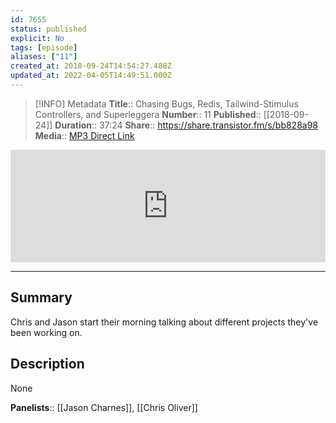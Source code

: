 ```yaml
---
id: 7655
status: published
explicit: No
tags: [episode]
aliases: ["11"]
created_at: 2018-09-24T14:54:27.488Z
updated_at: 2022-04-05T14:49:51.000Z
---
```


> [!INFO] Metadata
> **Title**:: Chasing Bugs, Redis, Tailwind-Stimulus Controllers, and Superleggera
> **Number**:: 11
> **Published**:: [[2018-09-24]]
> **Duration**:: 37:24
> **Share**:: <https://share.transistor.fm/s/bb828a98>
> **Media**:: [MP3 Direct Link](https://dts.podtrac.com/redirect.mp3/media.transistor.fm/bb828a98/bb828a98.mp3)

<iframe width="100%" height="180" frameborder="no" scrolling="no" seamless src="https://share.transistor.fm/e/bb828a98/dark"></iframe>

---

## Summary

Chris and Jason start their morning talking about different projects they've been working on.

## Description

None

**Panelists**:: [[Jason Charnes]], [[Chris Oliver]]
